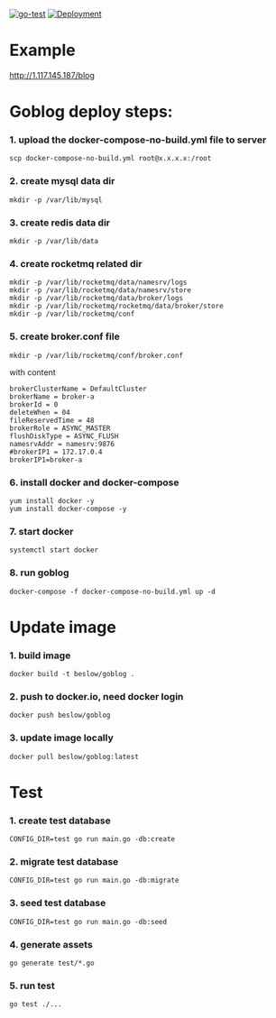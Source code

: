 [![go-test](https://github.com/beslow/goblog/actions/workflows/go-test.yml/badge.svg)](https://github.com/beslow/goblog/actions/workflows/go-test.yml) [![Deployment](https://github.com/beslow/goblog/actions/workflows/CD.yml/badge.svg?branch=main)](https://github.com/beslow/goblog/actions/workflows/CD.yml)

# Example
http://1.117.145.187/blog
# Goblog deploy steps:
### 1. upload the docker-compose-no-build.yml file to server
`scp docker-compose-no-build.yml root@x.x.x.x:/root`
### 2. create mysql data dir
`mkdir -p /var/lib/mysql`
### 3. create redis data dir
`mkdir -p /var/lib/data`
### 4. create rocketmq related dir
```
mkdir -p /var/lib/rocketmq/data/namesrv/logs
mkdir -p /var/lib/rocketmq/data/namesrv/store
mkdir -p /var/lib/rocketmq/data/broker/logs
mkdir -p /var/lib/rocketmq/rocketmq/data/broker/store
mkdir -p /var/lib/rocketmq/conf
```

### 5. create broker.conf file
`mkdir -p /var/lib/rocketmq/conf/broker.conf`

with content
```
brokerClusterName = DefaultCluster
brokerName = broker-a
brokerId = 0
deleteWhen = 04
fileReservedTime = 48
brokerRole = ASYNC_MASTER
flushDiskType = ASYNC_FLUSH
namesrvAddr = namesrv:9876
#brokerIP1 = 172.17.0.4
brokerIP1=broker-a
```
### 6. install docker and docker-compose
```
yum install docker -y
yum install docker-compose -y
```
### 7. start docker
`systemctl start docker`
### 8. run goblog
`docker-compose -f docker-compose-no-build.yml up -d`

# Update image
### 1. build image
`docker build -t beslow/goblog .`
### 2. push to docker.io, need docker login
`docker push beslow/goblog`
### 3. update image locally
`docker pull beslow/goblog:latest`

# Test
### 1. create test database
`CONFIG_DIR=test go run main.go -db:create`
### 2. migrate test database
`CONFIG_DIR=test go run main.go -db:migrate`
### 3. seed test database
`CONFIG_DIR=test go run main.go -db:seed`
### 4. generate assets
`go generate test/*.go`
### 5. run test
`go test ./...`